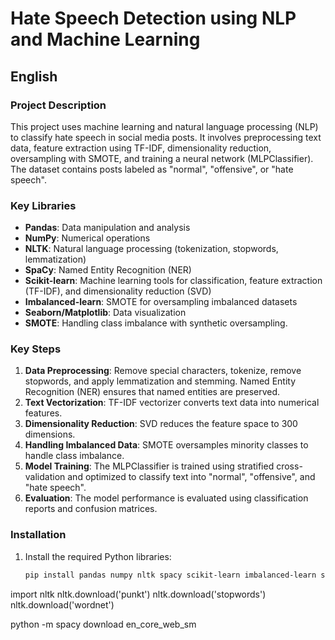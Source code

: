 # Hate Speech Detection using NLP and Machine Learning

## English

### Project Description
This project uses machine learning and natural language processing (NLP) to classify hate speech in social media posts. It involves preprocessing text data, feature extraction using TF-IDF, dimensionality reduction, oversampling with SMOTE, and training a neural network (MLPClassifier). The dataset contains posts labeled as "normal", "offensive", or "hate speech".

### Key Libraries
- **Pandas**: Data manipulation and analysis
- **NumPy**: Numerical operations
- **NLTK**: Natural language processing (tokenization, stopwords, lemmatization)
- **SpaCy**: Named Entity Recognition (NER)
- **Scikit-learn**: Machine learning tools for classification, feature extraction (TF-IDF), and dimensionality reduction (SVD)
- **Imbalanced-learn**: SMOTE for oversampling imbalanced datasets
- **Seaborn/Matplotlib**: Data visualization
- **SMOTE**: Handling class imbalance with synthetic oversampling.

### Key Steps
1. **Data Preprocessing**: Remove special characters, tokenize, remove stopwords, and apply lemmatization and stemming. Named Entity Recognition (NER) ensures that named entities are preserved.
2. **Text Vectorization**: TF-IDF vectorizer converts text data into numerical features.
3. **Dimensionality Reduction**: SVD reduces the feature space to 300 dimensions.
4. **Handling Imbalanced Data**: SMOTE oversamples minority classes to handle class imbalance.
5. **Model Training**: The MLPClassifier is trained using stratified cross-validation and optimized to classify text into "normal", "offensive", and "hate speech".
6. **Evaluation**: The model performance is evaluated using classification reports and confusion matrices.

### Installation
1. Install the required Python libraries:
   ```bash
   pip install pandas numpy nltk spacy scikit-learn imbalanced-learn seaborn matplotlib

import nltk
nltk.download('punkt')
nltk.download('stopwords')
nltk.download('wordnet')

python -m spacy download en_core_web_sm
